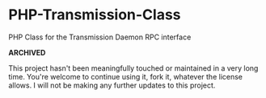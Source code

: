 # PHP-Transmission-Class
PHP Class for the Transmission Daemon RPC interface

**ARCHIVED**

This project hasn't been meaningfully touched or maintained in a very long time.
You're welcome to continue using it, fork it, whatever the license allows. I will
not be making any further updates to this project.
